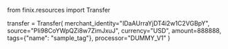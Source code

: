 from finix.resources import Transfer

transfer = Transfer(
   merchant_identity="IDaAUrraYjDT4i2w1C2VGBpY",
   source="PIi98CoYWpQZi8w7ZimJxuJ",
   currency="USD",
   amount=888888,
   tags={"name": "sample_tag"},
   processor="DUMMY_V1"
)